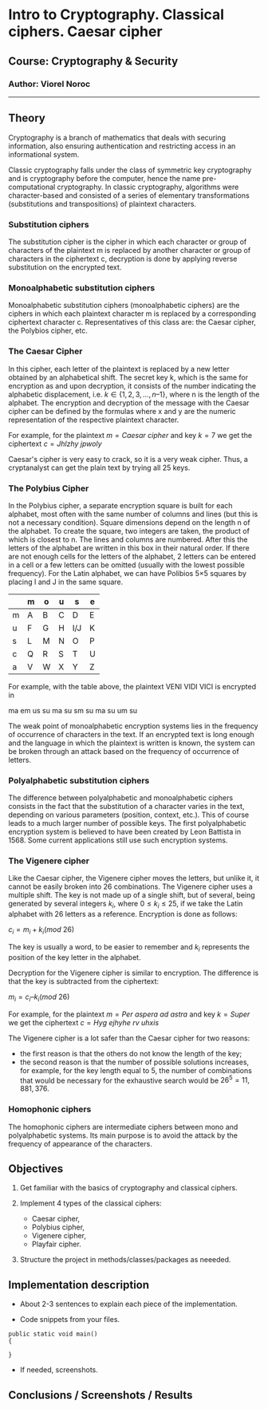 # Intro to Cryptography. Classical ciphers. Caesar cipher

## Course: Cryptography & Security

### Author: Viorel Noroc

----

## Theory

Cryptography is a branch of mathematics that deals with securing information,
also ensuring authentication and restricting access in an informational system.

Classic cryptography falls under the class of symmetric key cryptography and is cryptography
before the computer, hence the name pre-computational cryptography. In classic cryptography, algorithms were character-based and consisted of a series of elementary transformations
(substitutions and transpositions) of plaintext characters.

### Substitution ciphers

The substitution cipher is the cipher in which each character or group of
characters of the plaintext m is replaced by another character or group of characters in the ciphertext c,
decryption is done by applying reverse substitution on the encrypted text.

### Monoalphabetic substitution ciphers

Monoalphabetic substitution ciphers (monoalphabetic ciphers) are the ciphers in which each
plaintext character m is replaced by a corresponding ciphertext character c.
Representatives of this class are: the Caesar cipher, the Polybios cipher, etc.

### The Caesar Cipher

In this cipher, each letter of the plaintext is replaced by a new letter obtained by an alphabetical shift. The secret key k, which is the same for encryption as and
upon decryption, it consists of the number indicating the alphabetic displacement, i.e. $k \in \{1, 2, 3,…, n–1\}$, where n is the length of the alphabet. The encryption and decryption of the message with the Caesar cipher can be defined by the formulas
where x and y are the numeric representation of the respective plaintext character.

For example, for the plaintext $m=Caesar\ cipher$ and key $k = 7$ we get the ciphertext $c=Jhlzhy\ jpwoly$

Caesar's cipher is very easy to crack, so it is a very weak cipher. Thus, a cryptanalyst can get the plain text by trying all 25 keys.

### The Polybius Cipher

In the Polybius cipher, a separate encryption square is built for each alphabet, most often with the same number of columns and lines (but this is not a necessary condition). Square dimensions depend on the length n of the alphabet. To create the square, two integers are taken, the product of which is closest to n. The lines and columns are numbered. After this the letters of the alphabet are written in this box in their natural order. If there are not enough cells for the letters of the alphabet, 2 letters can be entered in a cell or a few letters can be omitted (usually with the lowest possible frequency). For the Latin alphabet, we can have Polibios 5×5 squares by placing I and J in the same square.

|   | m | o | u | s   | e |
|---|---|---|---|-----|---|
| m | A | B | C | D   | E |
| u | F | G | H | I/J | K |
| s | L | M | N | O   | P |
| c | Q | R | S | T   | U |
| a | V | W | X | Y   | Z |

For example, with the table above, the plaintext VENI VIDI VICI is encrypted in

ma em us su ma su sm su ma su um su

The weak point of monoalphabetic encryption systems lies in the frequency of occurrence of characters in the text. If an encrypted text is long enough and the language in which the plaintext is written is known, the system can be broken through an attack based on the frequency of occurrence of letters.

### Polyalphabetic substitution ciphers

The difference between polyalphabetic and monoalphabetic ciphers consists in the fact that the substitution of a character varies in the text, depending on various parameters (position, context, etc.). This of course leads to a much larger number of possible keys. The first polyalphabetic encryption system is believed to have been created by Leon Battista in 1568. Some current applications still use such encryption systems.

### The Vigenere cipher

Like the Caesar cipher, the Vigenere cipher moves the letters, but unlike it, it cannot be easily broken into 26 combinations. The Vigenere cipher uses a multiple shift. The key is not made up of a single shift, but of several, being generated by several integers $k_{i}$, where $0 \le k_{i} \le 25$, if we take the Latin alphabet with 26 letters as a reference. Encryption is done as follows:

$c_i = m_i + k_i (mod\ 26)$

The key is usually a word, to be easier to remember and $k_i$ represents the position of the key letter in the alphabet.

Decryption for the Vigenere cipher is similar to encryption. The difference is that the key is subtracted from the ciphertext:

$m_i = c_i – k_i (mod\ 26)$

For example, for the plaintext $m=Per\ aspera\ ad\ astra$ and key $k = Super$ we get the ciphertext $c=Hyg\ ejhyhe\ rv\ uhxis$

The Vigenere cipher is a lot safer than the Caesar cipher for two reasons:

- the first reason is that the others do not know the length of the key;
- the second reason is that the number of possible solutions increases, for example, for the key length equal to 5, the number of combinations that would be necessary for the exhaustive search would be $26^5 = 11,881,376$.

### Homophonic ciphers

The homophonic ciphers are intermediate ciphers between mono and polyalphabetic systems. Its main purpose is to avoid the attack by the frequency of appearance of the characters.

## Objectives

1. Get familiar with the basics of cryptography and classical ciphers.

2. Implement 4 types of the classical ciphers:
    - Caesar cipher,
    - Polybius cipher,
    - Vigenere cipher,
    - Playfair cipher.

3. Structure the project in methods/classes/packages as neeeded.

## Implementation description

- About 2-3 sentences to explain each piece of the implementation.

- Code snippets from your files.

```
public static void main() 
{

}
```

- If needed, screenshots.

## Conclusions / Screenshots / Results

